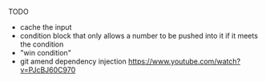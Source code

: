 TODO

- cache the input
- condition block that only allows a number to be pushed into it if it meets the condition
- "win condition"
- git amend dependency injection https://www.youtube.com/watch?v=PJcBJ60C970
